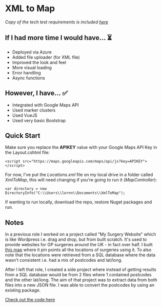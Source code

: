# XML to Map

*Copy of the tech test requirements is included [here](https://github.com/lornasw93/api-the-musicial-kind/blob/master/Interact%20with%20APIs.pdf)*

## If I had more time I would have... ⏳
* Deployed via Azure
* Added file uploader (for XML file)
* Improved the look and feel
* More visual loading
* Error handling
* Async functions

## However, I have... ✅
* Integrated with Google Maps API
* Used marker clusters
* Used VueJS
* Used very basic Bootstrap

## Quick Start 

Make sure you replace the **APIKEY** value with your Google Maps API Key in the Layout.cshtml file:
```
<script src="https://maps.googleapis.com/maps/api/js?key=APIKEY"></script>
```

For now, I've put the *Locations.xml* file on my local drive in a folder called *XmlToMap*, this will need changing if you're going to run it (*MapController*):
```
var directory = new DirectoryInfo("C:\\Users\\lornn\\Documents\\XmlToMap");
```

If wanting to run locally, download the repo, restore Nuget packages and run.

## Notes
In a previous role I worked on a project called "My Surgery Website" which is like Wordpress i.e. drag and drop, but from built scratch. It's used to provide websites for GP surgeries around the UK - in fact over half. I built [this map](https://www.mysurgerywebsite.co.uk/live/contact-us/) where it pin points all the locations of surgeries using it. To also note that the locations were retrieved from a SQL database where the data wasn't consistent i.e. had a mix of postcodes and lat/long.

After I left that role, I created a side project where instead of getting results from a SQL database would be from 2 files where 1 contained postcodes and the other lat/long. The aim of that project was to extract data from both files into a new JSON file. I was able to convert the postcodes by using an existing package. 

[Check out the code here](https://github.com/lornasw93/csv-to-map/blob/master/CsvToMap/Controllers/Api/FileController.cs)


